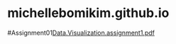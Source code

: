 # michellebomikim.github.io

#Assignment01[Data.Visualization.assignment1.pdf](https://github.com/MichelleBomiKim/michellekim.github.io/files/9541396/Data.Visualization.assignment1.pdf)

